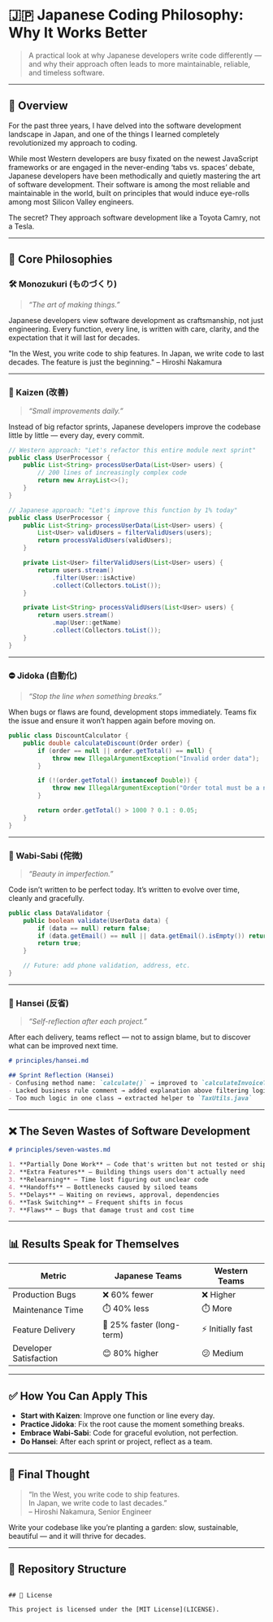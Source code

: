 # 🇯🇵 Japanese Coding Philosophy: Why It Works Better

> A practical look at why Japanese developers write code differently — and why their approach often leads to more maintainable, reliable, and timeless software.

---

## 🌸 Overview

For the past three years, I have delved into the software development landscape in Japan, and one of the things I learned completely revolutionized my approach to coding.

While most Western developers are busy fixated on the newest JavaScript frameworks or are engaged in the never-ending ‘tabs vs. spaces’ debate, Japanese developers have been methodically and quietly mastering the art of software development. Their software is among the most reliable and maintainable in the world, built on principles that would induce eye-rolls among most Silicon Valley engineers.

The secret? They approach software development like a Toyota Camry, not a Tesla.

---

## 🧠 Core Philosophies

### 🛠️ Monozukuri (ものづくり)
> _“The art of making things.”_

Japanese developers view software development as craftsmanship, not just engineering. Every function, every line, is written with care, clarity, and the expectation that it will last for decades.

"In the West, you write code to ship features. In Japan, we write code to last decades. The feature is just the beginning." – Hiroshi Nakamura

---

### 🔁 Kaizen (改善)
> _“Small improvements daily.”_

Instead of big refactor sprints, Japanese developers improve the codebase little by little — every day, every commit.

```java
// Western approach: "Let's refactor this entire module next sprint"
public class UserProcessor {
    public List<String> processUserData(List<User> users) {
        // 200 lines of increasingly complex code
        return new ArrayList<>();
    }
}

// Japanese approach: "Let's improve this function by 1% today"
public class UserProcessor {
    public List<String> processUserData(List<User> users) {
        List<User> validUsers = filterValidUsers(users);
        return processValidUsers(validUsers);
    }

    private List<User> filterValidUsers(List<User> users) {
        return users.stream()
            .filter(User::isActive)
            .collect(Collectors.toList());
    }

    private List<String> processValidUsers(List<User> users) {
        return users.stream()
            .map(User::getName)
            .collect(Collectors.toList());
    }
}
```

---

### ⛔ Jidoka (自動化)
> _“Stop the line when something breaks.”_

When bugs or flaws are found, development stops immediately. Teams fix the issue and ensure it won’t happen again before moving on.

```java
public class DiscountCalculator {
    public double calculateDiscount(Order order) {
        if (order == null || order.getTotal() == null) {
            throw new IllegalArgumentException("Invalid order data");
        }

        if (!(order.getTotal() instanceof Double)) {
            throw new IllegalArgumentException("Order total must be a number");
        }

        return order.getTotal() > 1000 ? 0.1 : 0.05;
    }
}
```

---

### 🍃 Wabi-Sabi (侘微)
> _“Beauty in imperfection.”_

Code isn’t written to be perfect today. It’s written to evolve over time, cleanly and gracefully.

```java
public class DataValidator {
    public boolean validate(UserData data) {
        if (data == null) return false;
        if (data.getEmail() == null || data.getEmail().isEmpty()) return false;
        return true;
    }

    // Future: add phone validation, address, etc.
}
```

---

### 🤝 Hansei (反省)
> _“Self-reflection after each project.”_

After each delivery, teams reflect — not to assign blame, but to discover what can be improved next time.

```md
# principles/hansei.md

## Sprint Reflection (Hansei)
- Confusing method name: `calculate()` → improved to `calculateInvoiceTotal()`
- Lacked business rule comment → added explanation above filtering logic
- Too much logic in one class → extracted helper to `TaxUtils.java`
```

---

## ❌ The Seven Wastes of Software Development

```md
# principles/seven-wastes.md

1. **Partially Done Work** – Code that's written but not tested or shipped
2. **Extra Features** – Building things users don't actually need
3. **Relearning** – Time lost figuring out unclear code
4. **Handoffs** – Bottlenecks caused by siloed teams
5. **Delays** – Waiting on reviews, approval, dependencies
6. **Task Switching** – Frequent shifts in focus
7. **Flaws** – Bugs that damage trust and cost time
```

---

## 📊 Results Speak for Themselves

| Metric                      | Japanese Teams       | Western Teams       |
|----------------------------|----------------------|---------------------|
| Production Bugs            | ❌ 60% fewer         | ❌ Higher            |
| Maintenance Time           | ⏱️ 40% less          | ⏱️ More              |
| Feature Delivery           | 🚀 25% faster (long-term) | ⚡ Initially fast     |
| Developer Satisfaction     | 😊 80% higher         | 😕 Medium            |

---

## ✅ How You Can Apply This

- **Start with Kaizen**: Improve one function or line every day.
- **Practice Jidoka**: Fix the root cause the moment something breaks.
- **Embrace Wabi-Sabi**: Code for graceful evolution, not perfection.
- **Do Hansei**: After each sprint or project, reflect as a team.

---

## 🌱 Final Thought

> “In the West, you write code to ship features.  
> In Japan, we write code to last decades.”  
> – Hiroshi Nakamura, Senior Engineer

Write your codebase like you’re planting a garden: slow, sustainable, beautiful — and it will thrive for decades.

---

## 📁 Repository Structure

```

## 📄 License

This project is licensed under the [MIT License](LICENSE).

